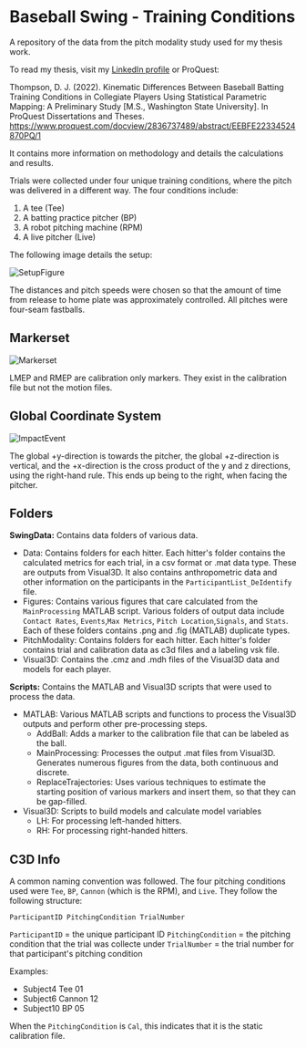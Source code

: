 # Baseball Swing - Training Conditions
A repository of the data from the pitch modality study used for my thesis work. 

To read my thesis, visit my [LinkedIn profile](https://www.linkedin.com/in/devin-thompson-180198b7/) or ProQuest: 

Thompson, D. J. (2022). Kinematic Differences Between Baseball Batting Training Conditions in Collegiate Players Using Statistical Parametric Mapping: A Preliminary Study [M.S., Washington State University]. In ProQuest Dissertations and Theses. https://www.proquest.com/docview/2836737489/abstract/EEBFE22334524870PQ/1


It contains more information on methodology and details the calculations and results.

Trials were collected under four unique training conditions, where the pitch was delivered in a different way. The four conditions include:
1. A tee (Tee)
2. A batting practice pitcher (BP)
3. A robot pitching machine (RPM)
4. A live pitcher (Live)

The following image details the setup:

![SetupFigure](https://github.com/DevinThompson2/BaseballSwingTrainingConditions/assets/53098472/8686258c-6baa-411b-b3f9-ffaade7b2c3b)

The distances and pitch speeds were chosen so that the amount of time from release to home plate was approximately controlled. All pitches were four-seam fastballs.

## Markerset
![Markerset](https://github.com/DevinThompson2/BaseballSwingTrainingConditions/assets/53098472/0decf81d-ef2c-4821-bef5-62ac6b6b8bcb)

LMEP and RMEP are calibration only markers. They exist in the calibration file but not the motion files.

## Global Coordinate System

![ImpactEvent](https://github.com/DevinThompson2/BaseballSwingTrainingConditions/assets/53098472/52c16f77-4399-4445-bc27-8475eb4b34d6)

The global +y-direction is towards the pitcher, the global +z-direction is vertical, and the +x-direction is the cross product of the y and z directions, using the right-hand rule. This ends up being to the right, when facing the pitcher. 

## Folders
**SwingData:** Contains data folders of various data.
* Data: Contains folders for each hitter. Each hitter's folder contains the calculated metrics for each trial, in a csv format or .mat data type. These are outputs from Visual3D. It also contains anthropometric data and other information on the participants in the `ParticipantList_DeIdentify` file.
* Figures: Contains various figures that care calculated from the `MainProcessing` MATLAB script. Various folders of output data include `Contact Rates`, `Events`,`Max Metrics`, `Pitch Location`,`Signals`, and `Stats`. Each of these folders contains .png and .fig (MATLAB) duplicate types.
* PitchModality: Contains folders for each hitter. Each hitter's folder contains trial and calibration data as c3d files and a labeling vsk file.
* Visual3D: Contains the .cmz and .mdh files of the Visual3D data and models for each player.

**Scripts:** Contains the MATLAB and Visual3D scripts that were used to process the data.
* MATLAB: Various MATLAB scripts and functions to process the Visual3D outputs and perform other pre-processing steps.
  * AddBall: Adds a marker to the calibration file that can be labeled as the ball.
  * MainProcessing: Processes the output .mat files from Visual3D. Generates numerous figures from the data, both continuous and discrete.
  * ReplaceTrajectories: Uses various techniques to estimate the starting position of various markers and insert them, so that they can be gap-filled.
* Visual3D: Scripts to build models and calculate model variables
  * LH: For processing left-handed hitters.
  * RH: For processing right-handed hitters.

  
## C3D Info
A common naming convention was followed. The four pitching conditions used were `Tee`, `BP`, `Cannon` (which is the RPM), and `Live`. They follow the following structure:

`ParticipantID PitchingCondition TrialNumber`

`ParticipantID` = the unique participant ID
`PitchingCondition` = the pitching condition that the trial was collecte under
`TrialNumber` = the trial number for that participant's pitching condition

Examples:
* Subject4 Tee 01
* Subject6 Cannon 12
* Subject10 BP 05

When the `PitchingCondition` is `Cal`, this indicates that it is the static calibration file.
